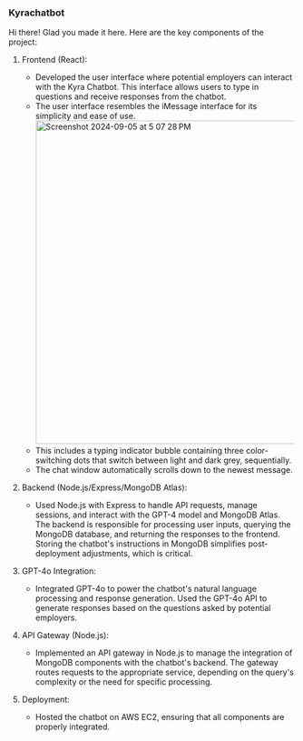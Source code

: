 ### Kyrachatbot

Hi there! Glad you made it here. Here are the key components of the project:

1. Frontend (React):
    * Developed the user interface where potential employers can interact with the Kyra Chatbot. This interface allows users to type in questions and receive responses from the chatbot.
    * The user interface resembles the iMessage interface for its simplicity and ease of use.<img width="569" alt="Screenshot 2024-09-05 at 5 07 28 PM" src="https://github.com/user-attachments/assets/ce5d526a-8dd0-4077-a501-94c3f590700c">
    * This includes a typing indicator bubble containing three color-switching dots that switch between light and dark grey, sequentially.
    * The chat window automatically scrolls down to the newest message.  

2. Backend (Node.js/Express/MongoDB Atlas):
    * Used Node.js with Express to handle API requests, manage sessions, and interact with the GPT-4 model and MongoDB Atlas. The backend is responsible for processing user inputs, querying the MongoDB database, and returning the responses to the frontend. Storing the chatbot's instructions in MongoDB simplifies post-deployment adjustments, which is critical.
3. GPT-4o Integration:
    * Integrated GPT-4o to power the chatbot's natural language processing and response generation. Used the GPT-4o API to generate responses based on the questions asked by potential employers.
4. API Gateway (Node.js):
    * Implemented an API gateway in Node.js to manage the integration of MongoDB components with the chatbot's backend. The gateway routes requests to the appropriate service, depending on the query's complexity or the need for specific processing.
5. Deployment:
    * Hosted the chatbot on AWS EC2, ensuring that all components are properly integrated.
